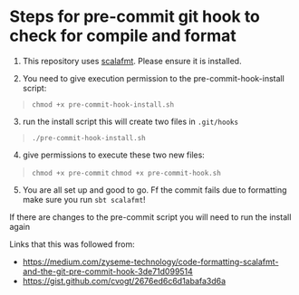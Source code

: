# Steps for pre-commit git hook to check for compile and format

1) This repository uses [scalafmt](https://scalameta.org/scalafmt/). Please ensure it is installed.

2) You need to give execution permission to the pre-commit-hook-install script:
> `chmod +x pre-commit-hook-install.sh`

3) run the install script this will create two files in `.git/hooks`
> `./pre-commit-hook-install.sh`

4) give permissions to execute these two new files:
> `chmod +x pre-commit`
> `chmod +x pre-commit-hook.sh`

5) You are all set up and good to go. Ff the commit fails due to formatting make sure you run `sbt scalafmt`!

If there are changes to the pre-commit script you will need to run the install again


Links that this was followed from:
- https://medium.com/zyseme-technology/code-formatting-scalafmt-and-the-git-pre-commit-hook-3de71d099514
- https://gist.github.com/cvogt/2676ed6c6d1abafa3d6a


